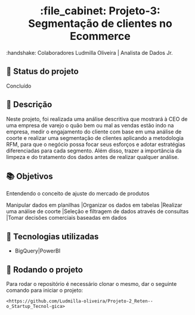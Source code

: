 
<h1 align="center">:file_cabinet: Projeto-3: Segmentação de clientes no Ecommerce</h1>
 :handshake: Colaboradores
</b>  Ludmilla Oliveira | Analista de Dados Jr.

## :dart: Status do projeto
</b> Concluído

## :memo: Descrição

Neste projeto, foi realizada uma análise descritiva que mostrará à CEO de uma empresa de varejo o quão bem ou mal as vendas estão indo na empresa, 
medir o engajamento do cliente com base em uma análise de coorte e realizar uma segmentação de clientes aplicando a metodologia RFM, para que o 
negócio possa focar seus esforços e adotar estratégias diferenciadas para cada segmento. 
Além disso, trazer a importância da limpeza e do tratamento dos dados antes de realizar qualquer análise.


## :books: Objetivos 
</b> Entendendo o conceito de ajuste do mercado de produtos


Manipular dados em planilhas
|Organizar os dados em tabelas
|Realizar uma análise de coorte
|Seleção e filtragem de dados através de consultas
|Tomar decisões comerciais baseadas em dados

## :wrench: Tecnologias utilizadas
* BigQuery|PowerBI

## :rocket: Rodando o projeto
Para rodar o repositório é necessário clonar o mesmo, dar o seguinte comando para iniciar o projeto:
```
<https://github.com/Ludmilla-oliveira/Projeto-2_Reten--o_Startup_Tecnol-gica>

